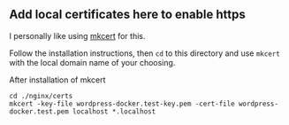 ## Add local certificates here to enable https

I personally like using [mkcert](https://github.com/FiloSottile/mkcert) for this. 

Follow the installation instructions, then `cd` to this directory and use `mkcert` with the local domain name of your choosing.

After installation of mkcert 

```
cd ./nginx/certs
mkcert -key-file wordpress-docker.test-key.pem -cert-file wordpress-docker.test.pem localhost *.localhost
```